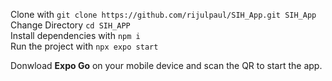 Clone with
`git clone https://github.com/rijulpaul/SIH_App.git SIH_App`  
Change Directory
`cd SIH_APP`  
Install dependencies with
`npm i`  
Run the project with 
`npx expo start`  

Donwload **Expo Go** on your mobile device and scan the QR to start the app.
